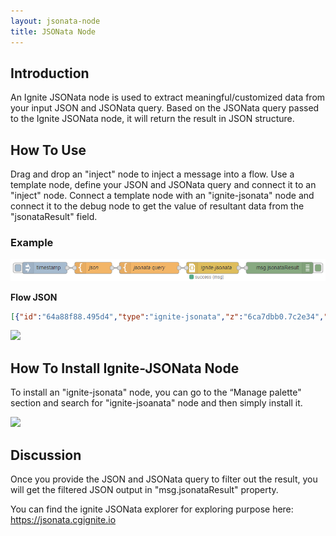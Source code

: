 ```yaml
---
layout: jsonata-node
title: JSONata Node
---
```


## Introduction

An Ignite JSONata node is used to extract meaningful/customized data from your input JSON and JSONata query. Based on the JSONata query passed to the Ignite JSONata node, it will return the result in JSON structure.

## How To Use

Drag and drop an "inject" node to inject a message into a flow. Use a template node, define your JSON and JSONata query and connect it to an "inject" node. Connect a template node with an "ignite-jsonata" node and connect it to the debug node to get the value of resultant data from the "jsonataResult" field.

### Example

![](../assets/jsonata/ignite-jsonata_flow.PNG)

<b>Flow JSON</b>
~~~json
[{"id":"64a88f88.495d4","type":"ignite-jsonata","z":"6ca7dbb0.7c2e34","name":"ignite-jsonata","property":"payload","jsonata":"","jsonataOpts":"","x":690,"y":160,"wires":[["fd64a210.48f21"]]},{"id":"cd6af911.1cf4f8","type":"inject","z":"6ca7dbb0.7c2e34","name":"","topic":"","payload":"","payloadType":"date","repeat":"","crontab":"","once":false,"onceDelay":0.1,"x":240,"y":160,"wires":[["5117bd10.7596a4"]]},{"id":"fd64a210.48f21","type":"debug","z":"6ca7dbb0.7c2e34","name":"","active":true,"tosidebar":true,"console":false,"tostatus":false,"complete":"jsonataResult","targetType":"msg","x":870,"y":160,"wires":[]},{"id":"8dfaf10c.b3b12","type":"template","z":"6ca7dbb0.7c2e34","name":"jsonata query","field":"jsonata","fieldType":"msg","format":"json","syntax":"mustache","template":"$sum(Account.Order.Product.(Price * Quantity))","output":"str","x":520,"y":160,"wires":[["64a88f88.495d4"]]},{"id":"5117bd10.7596a4","type":"template","z":"6ca7dbb0.7c2e34","name":"json","field":"payload","fieldType":"msg","format":"json","syntax":"mustache","template":"{\n  \"Account\": {\n    \"Account Name\": \"Firefly\",\n    \"Order\": [\n      {\n        \"OrderID\": \"order103\",\n        \"Product\": [\n          {\n            \"Product Name\": \"Bowler Hat\",\n            \"ProductID\": 858383,\n            \"SKU\": \"0406654608\",\n            \"Description\": {\n              \"Colour\": \"Purple\",\n              \"Width\": 300,\n              \"Height\": 200,\n              \"Depth\": 210,\n              \"Weight\": 0.75\n            },\n            \"Price\": 34.45,\n            \"Quantity\": 2\n          },\n          {\n            \"Product Name\": \"Trilby hat\",\n            \"ProductID\": 858236,\n            \"SKU\": \"0406634348\",\n            \"Description\": {\n              \"Colour\": \"Orange\",\n              \"Width\": 300,\n              \"Height\": 200,\n              \"Depth\": 210,\n              \"Weight\": 0.6\n            },\n            \"Price\": 21.67,\n            \"Quantity\": 1\n          }\n        ]\n      },\n      {\n        \"OrderID\": \"order104\",\n        \"Product\": [\n          {\n            \"Product Name\": \"Bowler Hat\",\n            \"ProductID\": 858383,\n            \"SKU\": \"040657863\",\n            \"Description\": {\n              \"Colour\": \"Purple\",\n              \"Width\": 300,\n              \"Height\": 200,\n              \"Depth\": 210,\n              \"Weight\": 0.75\n            },\n            \"Price\": 34.45,\n            \"Quantity\": 4\n          },\n          {\n            \"ProductID\": 345664,\n            \"SKU\": \"0406654603\",\n            \"Product Name\": \"Cloak\",\n            \"Description\": {\n              \"Colour\": \"Black\",\n              \"Width\": 30,\n              \"Height\": 20,\n              \"Depth\": 210,\n              \"Weight\": 2\n            },\n            \"Price\": 107.99,\n            \"Quantity\": 1\n          }\n        ]\n      }\n    ]\n  }\n}","output":"str","x":370,"y":160,"wires":[["8dfaf10c.b3b12"]]}]
~~~

![](../assets/jsonata/Ignite_JSONata_Node.gif)

## How To Install Ignite-JSONata Node

To install an "ignite-jsonata" node, you can go to the “Manage palette" section and search for "ignite-jsoanata" node and then simply install it.

![](../assets/jsonata/Ignite_JSONata_Node_Install.gif)

## Discussion

Once you provide the JSON and JSONata query to filter out the result, you will get the filtered JSON output in "msg.jsonataResult" property.

You can find the ignite JSONata explorer for exploring purpose here: https://jsonata.cgignite.io